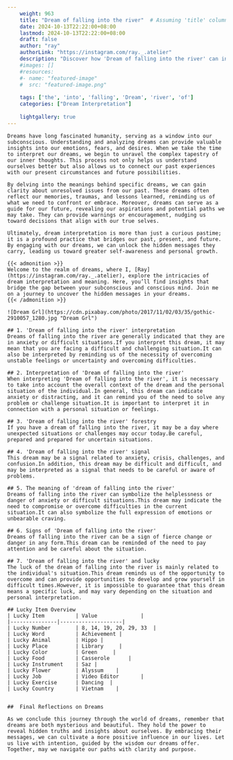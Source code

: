 ```yaml
---
    weight: 963
    title: "Dream of falling into the river"  # Assuming 'title' column exists
    date: 2024-10-13T22:22:00+08:00
    lastmod: 2024-10-13T22:22:00+08:00
    draft: false
    author: "ray"
    authorLink: "https://instagram.com/ray._.atelier"
    description: "Discover how 'Dream of falling into the river' can interpret your future and uncover its significant meanings in your life."
    #images: []
    #resources:
    #- name: "featured-image"
    #  src: "featured-image.png"
    
    tags: ['the', 'into', 'falling', 'Dream', 'river', 'of']
    categories: ["Dream Interpretation"]
    
    lightgallery: true
---
```

    
    Dreams have long fascinated humanity, serving as a window into our subconscious. Understanding and analyzing dreams can provide valuable insights into our emotions, fears, and desires. When we take the time to interpret our dreams, we begin to unravel the complex tapestry of our inner thoughts. This process not only helps us understand ourselves better but also allows us to connect our past experiences with our present circumstances and future possibilities.
    
    By delving into the meanings behind specific dreams, we can gain clarity about unresolved issues from our past. These dreams often reflect our memories, traumas, and lessons learned, reminding us of what we need to confront or embrace. Moreover, dreams can serve as a guide for our future, revealing our aspirations and potential paths we may take. They can provide warnings or encouragement, nudging us toward decisions that align with our true selves.
    
    Ultimately, dream interpretation is more than just a curious pastime; it is a profound practice that bridges our past, present, and future. By engaging with our dreams, we can unlock the hidden messages they carry, leading us toward greater self-awareness and personal growth.
    
    {{< admonition >}}
    Welcome to the realm of dreams, where I, [Ray](https://instagram.com/ray._.atelier), explore the intricacies of dream interpretation and meaning. Here, you’ll find insights that bridge the gap between your subconscious and conscious mind. Join me on a journey to uncover the hidden messages in your dreams.
    {{< /admonition >}}
    
    ![Dream Grl](https://cdn.pixabay.com/photo/2017/11/02/03/35/gothic-2910057_1280.jpg "Dream Grl")
    
    ## 1. 'Dream of falling into the river' interpretation
    Dreams of falling into the river are generally indicated that they are in anxiety or difficult situations.If you interpret this dream, it may mean that you are facing a difficult and challenging situation.It can also be interpreted by reminding us of the necessity of overcoming unstable feelings or uncertainty and overcoming difficulties.
    
    ## 2. Interpretation of 'Dream of falling into the river'
    When interpreting 'Dream of falling into the river', it is necessary to take into account the overall context of the dream and the personal situation of the individual.In general, this dream can indicate anxiety or distracting, and it can remind you of the need to solve any problem or challenge situation.It is important to interpret it in connection with a personal situation or feelings.
    
    ## 3. 'Dream of falling into the river' forestry
    If you have a dream of falling into the river, it may be a day where unexpected situations or challenges may occur today.Be careful, prepared and prepared for uncertain situations.
    
    ## 4. 'Dream of falling into the river' signal
    This dream may be a signal related to anxiety, crisis, challenges, and confusion.In addition, this dream may be difficult and difficult, and may be interpreted as a signal that needs to be careful or aware of problems.
    
    ## 5. The meaning of 'dream of falling into the river'
    Dreams of falling into the river can symbolize the helplessness or danger of anxiety or difficult situations.This dream may indicate the need to compromise or overcome difficulties in the current situation.It can also symbolize the full expression of emotions or unbearable craving.
    
    ## 6. Signs of 'Dream of falling into the river'
    Dreams of falling into the river can be a sign of fierce change or danger in any form.This dream can be reminded of the need to pay attention and be careful about the situation.
    
    ## 7. 'Dream of falling into the river' and lucky
    The luck of the dream of falling into the river is mainly related to the individual's situation.This dream reminds us of the opportunity to overcome and can provide opportunities to develop and grow yourself in difficult times.However, it is impossible to guarantee that this dream means a specific luck, and may vary depending on the situation and personal interpretation.
    
    ## Lucky Item Overview
    | Lucky Item          | Value              |
    |---------------|--------------------|
    | Lucky Number        | 8, 14, 19, 20, 29, 33  |
    | Lucky Word          | Achievement |
    | Lucky Animal        | Hippo |
    | Lucky Place         | Library     |
    | Lucky Color         | Green     |
    | Lucky Food          | Casserole      |
    | Lucky Instrument    | Saz |
    | Lucky Flower        | Alyssum    |
    | Lucky Job           | Video Editor       |
    | Lucky Exercise      | Dancing  |
    | Lucky Country       | Vietnam    |
    
    
    ##  Final Reflections on Dreams
    
    As we conclude this journey through the world of dreams, remember that dreams are both mysterious and beautiful. They hold the power to reveal hidden truths and insights about ourselves. By embracing their messages, we can cultivate a more positive influence in our lives. Let us live with intention, guided by the wisdom our dreams offer. Together, may we navigate our paths with clarity and purpose.
    